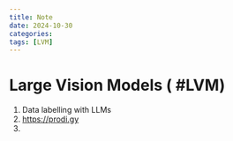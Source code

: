 ```yaml
---
title: Note
date: 2024-10-30
categories: 
tags: [LVM]
---
```


# Large Vision Models ( #LVM)


1. Data labelling with LLMs 
2. https://prodi.gy
3. 